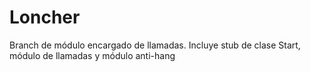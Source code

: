 Loncher
=======
Branch de módulo encargado de llamadas.
Incluye stub de clase Start, módulo de llamadas y módulo anti-hang
